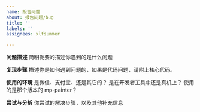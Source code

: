 ```yaml
---
name: 报告问题
about: 报告问题/bug
title: ''
labels: ''
assignees: xlfsummer

---
```


**问题描述**
简明扼要的描述你遇到的是什么问题

**复现步骤**
描述你是如何遇到问题的，如果是代码问题，请附上核心代码。

**使用的环境**
是微信、支付宝、还是其它的？
是在开发者工具中还是真机上？
使用的是那个版本的 mp-painter？

**尝试与分析**
你尝试的解决步骤，以及其他补充信息

